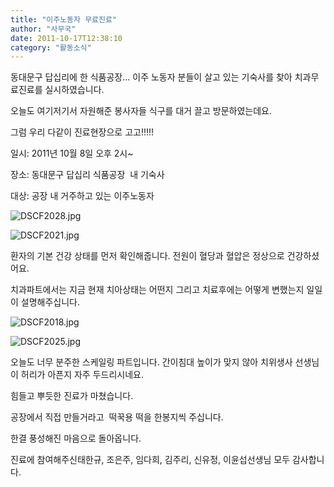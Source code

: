 ```yaml
---
title: "이주노동자 무료진료"
author: "사무국"
date: 2011-10-17T12:38:10
category: "활동소식"
---
```


동대문구 답십리에 한 식품공장... 이주 노동자 분들이 살고 있는 기숙사를 찾아 치과무료진료를 실시하였습니다.

오늘도 여기저기서 자원해준 봉사자들 식구를 대거 끌고 방문하였는데요.

그럼 우리 다같이 진료현장으로 고고!!!!!

일시: 2011년 10월 8일 오후 2시~

장소: 동대문구 답십리 식품공장  내 기숙사

대상: 공장 내 거주하고 있는 이주노동자

![DSCF2028.jpg](/files/attach/images/382/121/012/ec5ba3e30408594a63940c00b6d03851.jpg)

![DSCF2021.jpg](/files/attach/images/382/121/012/517fe23f3dbf0b6e00e3d54ffc5855ed.jpg)

환자의 기본 건강 상태를 먼저 확인해줍니다. 전원이 혈당과 혈압은 정상으로 건강하셨어요.

치과파트에서는 지금 현재 치아상태는 어떤지 그리고 치료후에는 어떻게 변했는지 일일이 설명해주십니다.

![DSCF2018.jpg](/files/attach/images/382/121/012/4538312daf3892cebaadfb48794e49b0.jpg)

![DSCF2025.jpg](/files/attach/images/382/121/012/f695f59fc679ef38c0d429f7f1d342f9.jpg)

오늘도 너무 분주한 스케일링 파트입니다. 간이침대 높이가 맞지 않아 치위생사 선생님이 허리가 아픈지 자주 두드리시네요.

힘들고 뿌듯한 진료가 마쳤습니다.

공장에서 직접 만들거라고  떡꾹용 떡을 한봉지씩 주십니다.

한결 풍성해진 마음으로 돌아옵니다.

진료에 참여해주신태한규, 조은주, 임다희, 김주리, 신유정, 이윤섭선생님 모두 감사합니다.
